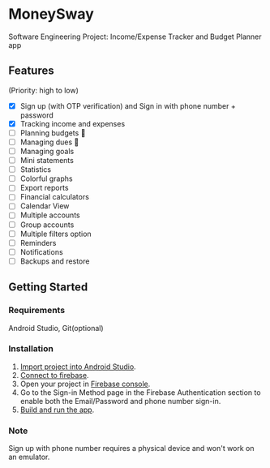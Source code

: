 # MoneySway
Software Engineering Project: Income/Expense Tracker and Budget Planner app

## Features
(Priority: high to low)

- [x] Sign up (with OTP verification) and Sign in with phone number + password  
- [x] Tracking income and expenses 
- [ ] Planning budgets :construction:  
- [ ] Managing dues :construction:  
- [ ] Managing goals  
- [ ] Mini statements  
- [ ] Statistics  
- [ ] Colorful graphs  
- [ ] Export reports  
- [ ] Financial calculators  
- [ ] Calendar View 
- [ ] Multiple accounts 
- [ ] Group accounts    
- [ ] Multiple filters option  
- [ ] Reminders  
- [ ] Notifications  
- [ ] Backups and restore   

## Getting Started

### Requirements
Android Studio, Git(optional)

### Installation
1. [Import project into Android Studio](https://developer.android.com/studio/projects/create-project#ImportAProject).
2. [Connect to firebase](https://firebase.google.com/docs/android/setup).
3. Open your project in [Firebase console](https://console.firebase.google.com/).
4. Go to the Sign-in Method page in the Firebase Authentication section to enable both the Email/Password and phone number sign-in.
5. [Build and run the app](https://developer.android.com/studio/run).

### Note 
Sign up with phone number requires a physical device and won't work on an emulator.
